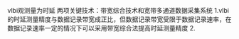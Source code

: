 vlbi观测量为时延
两项关键技术：带宽综合技术和宽带多通道数据采集系统
1.vlbi的时延测量精度与数据记录带宽成正比，但数据记录带宽受限于数据记录速率，在数据记录速率一定的情况下可以采用带宽综合法提高时延测量精度
2.

